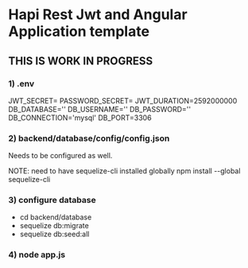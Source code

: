 # Hapi Rest Jwt and Angular Application template

## THIS IS WORK IN PROGRESS

### 1) .env
JWT_SECRET=<LONG RANDOM STRING HERE>
PASSWORD_SECRET=<SHOT RANDOM STRING HERE>
JWT_DURATION=2592000000
DB_DATABASE=''
DB_USERNAME=''
DB_PASSWORD=''  
DB_CONNECTION='mysql'
DB_PORT=3306
### 2) backend/database/config/config.json
Needs to be configured as well.

NOTE: need to have sequelize-cli installed globally npm install --global sequelize-cli
### 3) configure database
- cd backend/database
- sequelize db:migrate
- sequelize db:seed:all

### 4) node app.js

